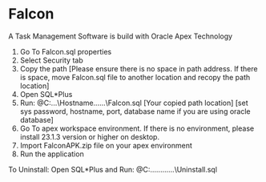 # Falcon
A Task Management Software is build with Oracle Apex Technology

1. Go To Falcon.sql properties
2. Select Security tab
3. Copy the path [Please ensure there is no space in path address. If there is space, move Falcon.sql file to another location and recopy the path location]
4. Open SQL*Plus
5. Run: @C:...\Hostname......\Falcon.sql [Your copied path location] [set sys password, hostname, port, database name if you are using oracle database]
6. Go To apex workspace environment. If there is no environment, please install 23.1.3 version or higher on desktop.
7. Import FalconAPK.zip file on your apex environment
8. Run the application
   
To Uninstall: Open SQL*Plus and Run: @C:............\Uninstall.sql
